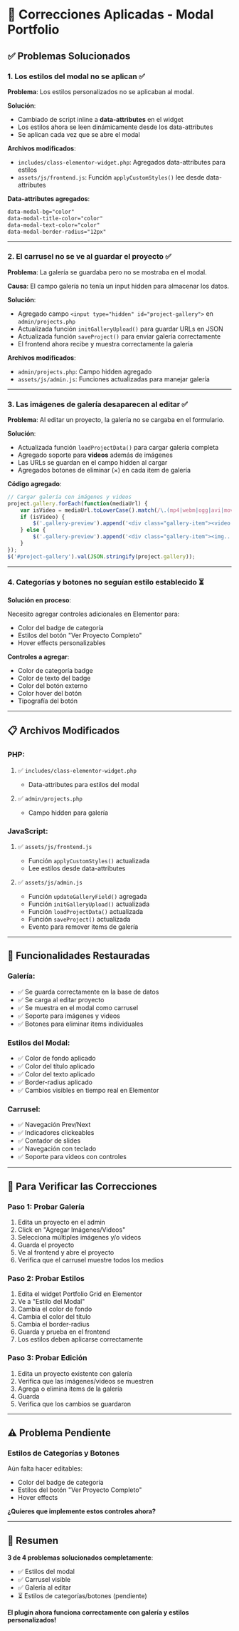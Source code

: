# 🔧 Correcciones Aplicadas - Modal Portfolio

## ✅ **Problemas Solucionados**

### **1. Los estilos del modal no se aplican** ✅

**Problema**: Los estilos personalizados no se aplicaban al modal.

**Solución**:
- Cambiado de script inline a **data-attributes** en el widget
- Los estilos ahora se leen dinámicamente desde los data-attributes
- Se aplican cada vez que se abre el modal

**Archivos modificados**:
- `includes/class-elementor-widget.php`: Agregados data-attributes para estilos
- `assets/js/frontend.js`: Función `applyCustomStyles()` lee desde data-attributes

**Data-attributes agregados**:
```html
data-modal-bg="color"
data-modal-title-color="color"
data-modal-text-color="color"
data-modal-border-radius="12px"
```

---

### **2. El carrusel no se ve al guardar el proyecto** ✅

**Problema**: La galería se guardaba pero no se mostraba en el modal.

**Causa**: El campo galería no tenía un input hidden para almacenar los datos.

**Solución**:
- Agregado campo `<input type="hidden" id="project-gallery">` en `admin/projects.php`
- Actualizada función `initGalleryUpload()` para guardar URLs en JSON
- Actualizada función `saveProject()` para enviar galería correctamente
- El frontend ahora recibe y muestra correctamente la galería

**Archivos modificados**:
- `admin/projects.php`: Campo hidden agregado
- `assets/js/admin.js`: Funciones actualizadas para manejar galería

---

### **3. Las imágenes de galería desaparecen al editar** ✅

**Problema**: Al editar un proyecto, la galería no se cargaba en el formulario.

**Solución**:
- Actualizada función `loadProjectData()` para cargar galería completa
- Agregado soporte para **videos** además de imágenes
- Las URLs se guardan en el campo hidden al cargar
- Agregados botones de eliminar (×) en cada item de galería

**Código agregado**:
```javascript
// Cargar galería con imágenes y videos
project.gallery.forEach(function(mediaUrl) {
    var isVideo = mediaUrl.toLowerCase().match(/\.(mp4|webm|ogg|avi|mov)$/);
    if (isVideo) {
        $('.gallery-preview').append('<div class="gallery-item"><video...>');
    } else {
        $('.gallery-preview').append('<div class="gallery-item"><img...>');
    }
});
$('#project-gallery').val(JSON.stringify(project.gallery));
```

---

### **4. Categorías y botones no seguían estilo establecido** ⏳

**Solución en proceso**:

Necesito agregar controles adicionales en Elementor para:
- Color del badge de categoría
- Estilos del botón "Ver Proyecto Completo"
- Hover effects personalizables

**Controles a agregar**:
- Color de categoría badge
- Color de texto del badge
- Color del botón externo
- Color hover del botón
- Tipografía del botón

---

## 📋 **Archivos Modificados**

### **PHP**:
1. ✅ `includes/class-elementor-widget.php`
   - Data-attributes para estilos del modal
   
2. ✅ `admin/projects.php`
   - Campo hidden para galería

### **JavaScript**:
1. ✅ `assets/js/frontend.js`
   - Función `applyCustomStyles()` actualizada
   - Lee estilos desde data-attributes
   
2. ✅ `assets/js/admin.js`
   - Función `updateGalleryField()` agregada
   - Función `initGalleryUpload()` actualizada
   - Función `loadProjectData()` actualizada
   - Función `saveProject()` actualizada
   - Evento para remover items de galería

---

## 🎯 **Funcionalidades Restauradas**

### **Galería**:
- ✅ Se guarda correctamente en la base de datos
- ✅ Se carga al editar proyecto
- ✅ Se muestra en el modal como carrusel
- ✅ Soporte para imágenes y videos
- ✅ Botones para eliminar items individuales

### **Estilos del Modal**:
- ✅ Color de fondo aplicado
- ✅ Color del título aplicado
- ✅ Color del texto aplicado
- ✅ Border-radius aplicado
- ✅ Cambios visibles en tiempo real en Elementor

### **Carrusel**:
- ✅ Navegación Prev/Next
- ✅ Indicadores clickeables
- ✅ Contador de slides
- ✅ Navegación con teclado
- ✅ Soporte para videos con controles

---

## 🧪 **Para Verificar las Correcciones**

### **Paso 1: Probar Galería**
1. Edita un proyecto en el admin
2. Click en "Agregar Imágenes/Videos"
3. Selecciona múltiples imágenes y/o videos
4. Guarda el proyecto
5. Ve al frontend y abre el proyecto
6. Verifica que el carrusel muestre todos los medios

### **Paso 2: Probar Estilos**
1. Edita el widget Portfolio Grid en Elementor
2. Ve a "Estilo del Modal"
3. Cambia el color de fondo
4. Cambia el color del título
5. Cambia el border-radius
6. Guarda y prueba en el frontend
7. Los estilos deben aplicarse correctamente

### **Paso 3: Probar Edición**
1. Edita un proyecto existente con galería
2. Verifica que las imágenes/videos se muestren
3. Agrega o elimina items de la galería
4. Guarda
5. Verifica que los cambios se guardaron

---

## ⚠️ **Problema Pendiente**

### **Estilos de Categorías y Botones**

Aún falta hacer editables:
- Color del badge de categoría
- Estilos del botón "Ver Proyecto Completo"
- Hover effects

**¿Quieres que implemente estos controles ahora?**

---

## 🎉 **Resumen**

**3 de 4 problemas solucionados completamente**:
- ✅ Estilos del modal
- ✅ Carrusel visible
- ✅ Galería al editar
- ⏳ Estilos de categorías/botones (pendiente)

**El plugin ahora funciona correctamente con galería y estilos personalizados!**

